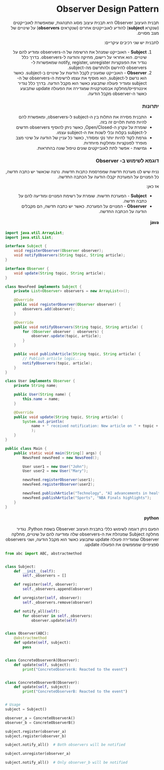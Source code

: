 <div dir="rtl">

# Observer Design Pattern

תבנית העיצוב Observer היא תבנית עיצוב מסוג התנהגות, שמאפשרת לאובייקטים (שנקרא **subject**) להודיע לאובייקטים אחרים (שנקראים **observers**) על שינויים של מצב מסויים.

לתבנית יש שני רכיבים עיקריים:
   1. **Subject** - האובייקט שמנהל את הרשימה של ה-observers ומודיע להם על שינויים. הוא אחראי על רישום, מחיקה והודעה ל-observers. בדרך כלל נגדיר את הפונקציות notify, register, unregister שמאפשרות ל-observers להירשם ולהתרשם מה-subject.
   2. **Observer** - האובייקט שמעוניין לקבל הודעות על שינויים ב-subject. כאשר הוא נרשם ל-subject, הוא מוסיף את עצמו לרשימת ה-observers של ה-subject ומגדיר פעולה שתבוצע כאשר הוא מקבל הודעה. בדרך כלל נגדיר אינטרפייס/מחלקה אבסטרקטית שמגדירה את הפעולה update שתבוצע כאשר ה-observer מקבל הודעה.


### יתרונות
* התבנית מסירה את התלות בין ה-subject ל-observers, ומאפשרת להם להיות פחות תלויים זה בזה.
* שומרת על עקרון ה-Open/Closed, כאשר ניתן להוסיף observers חדשים ל-subject בקלות ובלי לשנות את ה-subject עצמו.
* גורמת לקוד להיות יותר נקי ומסודר, כאשר כל עניין של הודעה על שינוי מצב מופרד לפונקציות ומחלקות מיוחדות.
* גמישות - אפשר לתת לאובייקטים שונים טיפול שונה בהתראות.

### דוגמא לשימוש ב- Observer

נניח שיש לנו מערכת חדשות שמפרסמת כתבות חדשות. נרצה שכאשר יש כתבה חדשה, כל המנויים על המערכת יקבלו הודעה על הכתבה החדשה.

אז כאן:
* **Subject** - המערכת חדשות. שומרת על רשימת המנויים ומודיעה להם על כתבה חדשה. 
* **Observer** - המנויים על המערכת. כאשר יש כתבה חדשה, הם מקבלים הודעה על הכתבה החדשה.
  
#### java

<div dir="ltr">
    
    
```java
import java.util.ArrayList;
import java.util.List;

interface Subject {
    void registerObserver(Observer observer);
    void notifyObservers(String topic, String article);
}

interface Observer {
    void update(String topic, String article);
}

class NewsFeed implements Subject {
    private List<Observer> observers = new ArrayList<>();

    @Override
    public void registerObserver(Observer observer) {
        observers.add(observer);
    }

    @Override
    public void notifyObservers(String topic, String article) {
        for (Observer observer : observers) {
            observer.update(topic, article);
        }
    }

    public void publishArticle(String topic, String article) {
        // Publish article logic...
        notifyObservers(topic, article);
    }
}

class User implements Observer {
    private String name;

    public User(String name) {
        this.name = name;
    }

    @Override
    public void update(String topic, String article) {
        System.out.println(
            name + " received notification: New article on " + topic + ": " + article
            );
    }
}

public class Main {
    public static void main(String[] args) {
        NewsFeed newsFeed = new NewsFeed();

        User user1 = new User("John");
        User user2 = new User("Mary");

        newsFeed.registerObserver(user1);
        newsFeed.registerObserver(user2);

        newsFeed.publishArticle("Technology", "AI advancements in healthcare");
        newsFeed.publishArticle("Sports", "NBA Finals highlights");
    }
}
```
</div>

#### python
הפעם ניתן דוגמה לשימוש כללי בתבנית העיצוב Observer בשפת Python. נגדיר מחלקה Subject שמנהלת את ה-observers שלה ומודיעה להם על שינויים, מחלקה Observer שמגדירה פעולה update שתבוצע כאשר הוא מקבל הודעה, ושני observers ספציפיים שמממשים את הפעולה update.
<div dir="ltr">

```python
from abc import ABC, abstractmethod


class Subject:
    def __init__(self):
        self._observers = []

    def register(self, observer):
        self._observers.append(observer)

    def unregister(self, observer):
        self._observers.remove(observer)

    def notify_all(self):
        for observer in self._observers:
            observer.update(self)


class Observer(ABC):
    @abstractmethod
    def update(self, subject):
        pass


class ConcreteObserverA(Observer):
    def update(self, subject):
        print("ConcreteObserverA: Reacted to the event")


class ConcreteObserverB(Observer):
    def update(self, subject):
        print("ConcreteObserverB: Reacted to the event")


# Usage
subject = Subject()

observer_a = ConcreteObserverA()
observer_b = ConcreteObserverB()

subject.register(observer_a)
subject.register(observer_b)

subject.notify_all()  # Both observers will be notified

subject.unregister(observer_a)

subject.notify_all()  # Only observer_b will be notified

```

</div>
</div>